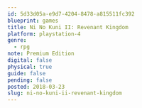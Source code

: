 ```yaml
---
id: 5d33d05a-e9d7-4204-8478-a815511fc392
blueprint: games
title: Ni No Kuni II: Revenant Kingdom
platform: playstation-4
genre:
  - rpg
note: Premium Edition
digital: false
physical: true
guide: false
pending: false
posted: 2018-03-23
slug: ni-no-kuni-ii-revenant-kingdom
---
```

